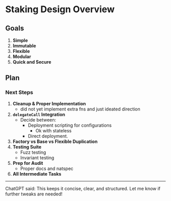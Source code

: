 # Staking Design Overview

## Goals

1. **Simple**
2. **Immutable**
3. **Flexible**
4. **Modular**
5. **Quick and Secure**

## Plan

### Next Steps

1. **Cleanup & Proper Implementation**
   - did not yet implement extra fns and just ideated direction
2. **`delegateCall` Integration**
   - Decide between:
     - Deployment scripting for configurations
       - Ok with stateless
     - Direct deployment.
3. **Factory vs Base vs Flexible Duplication**
4. **Testing Suite**
   - Fuzz testing
   - Invariant testing
5. **Prep for Audit**
   - Proper docs and natspec
6. **All Intermediate Tasks**

---

ChatGPT said: This keeps it concise, clear, and structured. Let me know if further tweaks are needed!
